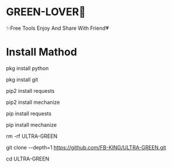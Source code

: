 # GREEN-LOVER💚

✨Free Tools Enjoy And Share With Friend💗

# Install Mathod

  pkg install python

  pkg install git

  pip2 install requests

  pip2 install mechanize

  pip install requests

  pip install mechanize

  rm -rf ULTRA-GREEN

 git clone --depth=1 https://github.com/FB-KING/ULTRA-GREEN.git

 cd ULTRA-GREEN
